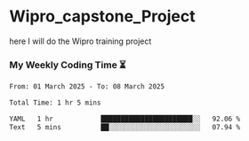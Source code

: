 # Wipro_capstone_Project
 here I will do the Wipro training project 


### My Weekly Coding Time ⏳
<!--START_SECTION:waka-->

```txt
From: 01 March 2025 - To: 08 March 2025

Total Time: 1 hr 5 mins

YAML   1 hr            ███████████████████████░░   92.06 %
Text   5 mins          ██░░░░░░░░░░░░░░░░░░░░░░░   07.94 %
```

<!--END_SECTION:waka-->
